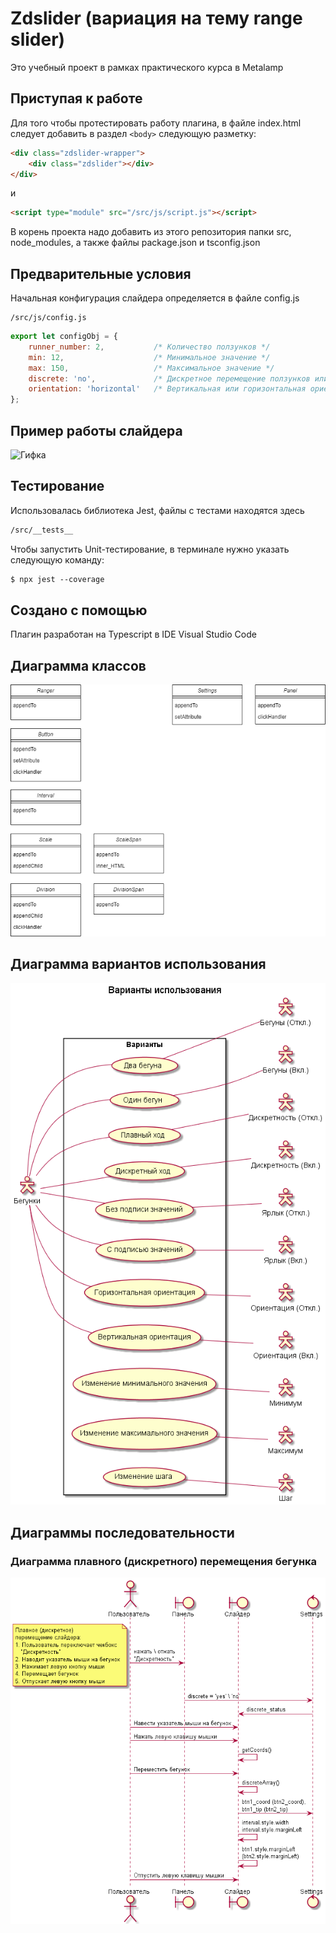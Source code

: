 # Zdslider (вариация на тему range slider)

Это учебный проект в рамках практического курса в Metalamp

## Приступая к работе

Для того чтобы протестировать работу плагина, в файле index.html следует добавить в раздел ```<body>``` следующую разметку:

```html
<div class="zdslider-wrapper">
    <div class="zdslider"></div>
</div>
```

и

```html
<script type="module" src="/src/js/script.js"></script>

```

В корень проекта надо добавить из этого репозитория папки src, node_modules, а также файлы package.json и tsconfig.json

## Предварительные условия

Начальная конфигурация слайдера определяется в файле config.js

```
/src/js/config.js
```

```javascript
export let configObj = {
    runner_number: 2,           /* Количество ползунков */
    min: 12,                    /* Минимальное значение */
    max: 150,                   /* Максимальное значение */
    discrete: 'no',             /* Дискретное перемещение ползунков или нет */
    orientation: 'horizontal'   /* Вертикальная или горизонтальная ориентация слайдера */
};
```

## Пример работы слайдера

![Гифка](/src/slider_horizontal_optimized.gif)

## Тестирование

Использовалась библиотека Jest, файлы с тестами находятся здесь

```html
/src/__tests__
```

Чтобы запустить Unit-тестирование, в терминале нужно указать следующую команду:

```html
$ npx jest --coverage
```

## Создано с помощью

Плагин разработан на Typescript в IDE Visual Studio Code

## Диаграмма классов

![Диаграмма классов](/Classes(UML).png)

## Диаграмма вариантов использования

![Диаграмма ариантов использования](/src/uml/usecase.png)

## Диаграммы последовательности

### Диаграмма плавного (дискретного) перемещения бегунка

![Плавное(дискретное)](/src/uml/sequence_smooth.png)
